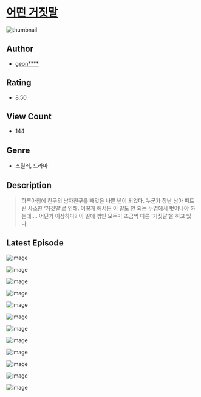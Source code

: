 # [어떤 거짓말](https://comic.naver.com/challenge/list?titleId=811423)
![thumbnail](https://image-comic.pstatic.net/user_contents_data/challenge_comic/2023/05/26/355954/upload_3630294053790562148_480x623.jpeg)

## Author
- [geon****](https://comic.naver.com/artistTitle?id=355954)

## Rating
- 8.50

## View Count
- 144

## Genre
- 스릴러, 드라마

## Description
> 하루아침에 친구의 남자친구를 빼앗은 나쁜 년이 되었다. 누군가 장난 삼아 퍼트린 사소한 ‘거짓말’로 인해. 어떻게 해서든 이 말도 안 되는 누명에서 벗어나야 하는데…. 어딘가 이상하다? 이 일에 엮인 모두가 조금씩 다른 ‘거짓말’을 하고 있다.


## Latest Episode
![image](https://image-comic.pstatic.net/user_contents_data/challenge_comic/2023/05/25/355954/upload_4135774737863434802.jpeg)

![image](https://image-comic.pstatic.net/user_contents_data/challenge_comic/2023/05/25/355954/upload_3544441995507819107.jpeg)

![image](https://image-comic.pstatic.net/user_contents_data/challenge_comic/2023/05/25/355954/upload_3545284222202754405.jpeg)

![image](https://image-comic.pstatic.net/user_contents_data/challenge_comic/2023/05/25/355954/upload_3631653247713950050.jpeg)

![image](https://image-comic.pstatic.net/user_contents_data/challenge_comic/2023/05/25/355954/upload_7293916254907676209.jpeg)

![image](https://image-comic.pstatic.net/user_contents_data/challenge_comic/2023/05/25/355954/upload_4062590351317164596.jpeg)

![image](https://image-comic.pstatic.net/user_contents_data/challenge_comic/2023/05/25/355954/upload_3978422723242635320.jpeg)

![image](https://image-comic.pstatic.net/user_contents_data/challenge_comic/2023/05/25/355954/upload_3977353992840231014.jpeg)

![image](https://image-comic.pstatic.net/user_contents_data/challenge_comic/2023/05/25/355954/upload_7220170909782520377.jpeg)

![image](https://image-comic.pstatic.net/user_contents_data/challenge_comic/2023/05/25/355954/upload_3703477754712580707.jpeg)

![image](https://image-comic.pstatic.net/user_contents_data/challenge_comic/2023/05/25/355954/upload_7147267795514188852.jpeg)

![image](https://image-comic.pstatic.net/user_contents_data/challenge_comic/2023/05/25/355954/upload_7148955550982944870.jpeg)
